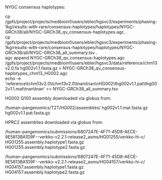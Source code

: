 
NYGC consensus haplotypes:

cp /gpfs/project/projects/medbioinf/users/ebler/hgsvc3/experiments/phasing-1kg/results-with-rare/consensus-haplotypes/haplotypes/NYGC-GRCh38/all/NYGC-GRCh38_qv_consensus-haplotypes.agc .  
cp /gpfs/project/projects/medbioinf/users/ebler/hgsvc3/experiments/phasing-1kg/results-with-rare/consensus-haplotypes/haplotypes/NYGC-GRCh38/all/NYGC-GRCh38_all_summary.tsv .  
agc append NYGC-GRCh38_qv_consensus-haplotypes.agc /gpfs/project/projects/medbioinf/users/ebler/hgsvc3/data/reference/chm13v2.0.fa hg002v1.1.fasta.gz > NYGC-GRCh38_qv_consensus-haplotypes_chm13_HG002.agc  
echo -e 'reference\tchm13v2.0\tchm13v2.0\tnan\tnan\nHG002\thg002v1.1.pat\thg002v1.1.mat\tnan\tnan' >> NYGC-GRCh38_all_summary.tsv  

HG002 Q100 assembly downloaded via globus from:

/human-pangenomics/T2T/HG002/assemblies/
hg002v1.1.mat.fasta.gz
hg002v1.1.pat.fasta.gz


HPRC2 assemblies downloaded via globus from:

/human-pangenomics/submissions/6807247E-4F71-45D8-AECE-9E5813BA1D9F--verkko-v2.2.1-release2_asms/HG01255/verkko-hi-c/
HG01255.assembly.haplotype1.fasta.gz
HG01255.assembly.haplotype2.fasta.gz

/human-pangenomics/submissions/6807247E-4F71-45D8-AECE-9E5813BA1D9F--verkko-v2.2.1-release2_asms/HG04157/verkko-hi-c/
HG04157.assembly.haplotype1.fasta.gz
HG04157.assembly.haplotype2.fasta.gz
